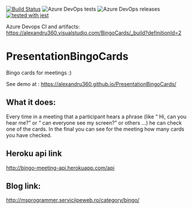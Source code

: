 [![Build Status](https://alexandru360.visualstudio.com/BingoCards/_apis/build/status/alexandru360.PresentationBingoCards?branchName=master)](https://alexandru360.visualstudio.com/BingoCards/_build/latest?definitionId=2&branchName=master)
![Azure DevOps tests](https://img.shields.io/azure-devops/tests/alexandru360/BingoCards/2)
![Azure DevOps releases](https://alexandru360.vsrm.visualstudio.com/_apis/public/Release/badge/ba6c7db7-574d-4c8f-adc3-d7aff9b43cf0/1/1)
[![tested with jest](https://img.shields.io/badge/tested_with-jest-99424f.svg)](https://github.com/facebook/jest) 

Azure Devops CI and artifacts:
https://alexandru360.visualstudio.com/BingoCards/_build?definitionId=2

# PresentationBingoCards
Bingo cards for meetings :)


See demo at : https://alexandru360.github.io/PresentationBingoCards/

## What it does: 
Every time in a meeting that a participant hears a phrase (like “ Hi, can you hear me?” or “ can everyone see my screen?” or others …)  he can check one of the cards. In the final you can see for the meeting how many cards you have checked.


## Heroku api link
http://bingo-meeting-api.herokuapp.com/api

## Blog link:
http://msprogrammer.serviciipeweb.ro/category/bingo/
